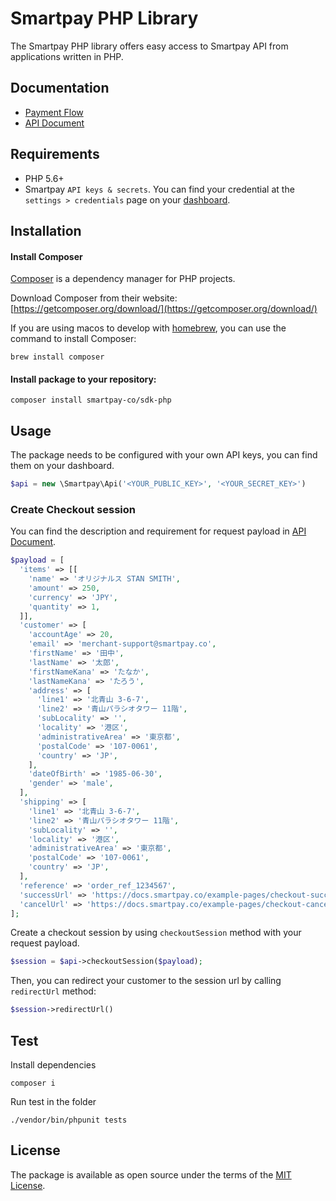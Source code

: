 # Smartpay PHP Library

The Smartpay PHP library offers easy access to Smartpay API from applications written in PHP.

## Documentation

- [Payment Flow](https://docs.smartpay.co/#payment_flow)
- [API Document](https://api-doc.smartpay.co)

## Requirements

- PHP 5.6+
- Smartpay `API keys & secrets`. You can find your credential at the `settings > credentials` page on your [dashboard](https://dashboard.smartpay.co/settings/credentials).

## Installation

#### Install Composer

[Composer](https://getcomposer.org/) is a dependency manager for PHP projects.

Download Composer from their website: [https://getcomposer.org/download/](https://getcomposer.org/download/)

If you are using macos to develop with [homebrew](https://docs.brew.sh/), you can use the command to install Composer:

```shell
brew install composer
```

#### Install package to your repository:

```shell
composer install smartpay-co/sdk-php
```

## Usage

The package needs to be configured with your own API keys, you can find them on your dashboard.

```php
$api = new \Smartpay\Api('<YOUR_PUBLIC_KEY>', '<YOUR_SECRET_KEY>')
```

### Create Checkout session

You can find the description and requirement for request payload in [API Document](https://api-doc.smartpay.co/#8a3538b1-530c-448c-8bae-4a41cdf0b8fd).

```php
$payload = [
  'items' => [[
    'name' => 'オリジナルス STAN SMITH',
    'amount' => 250,
    'currency' => 'JPY',
    'quantity' => 1,
  ]],
  'customer' => [
    'accountAge' => 20,
    'email' => 'merchant-support@smartpay.co',
    'firstName' => '田中',
    'lastName' => '太郎',
    'firstNameKana' => 'たなか',
    'lastNameKana' => 'たろう',
    'address' => [
      'line1' => '北青山 3-6-7',
      'line2' => '青山パラシオタワー 11階',
      'subLocality' => '',
      'locality' => '港区',
      'administrativeArea' => '東京都',
      'postalCode' => '107-0061',
      'country' => 'JP',
    ],
    'dateOfBirth' => '1985-06-30',
    'gender' => 'male',
  ],
  'shipping' => [
    'line1' => '北青山 3-6-7',
    'line2' => '青山パラシオタワー 11階',
    'subLocality' => '',
    'locality' => '港区',
    'administrativeArea' => '東京都',
    'postalCode' => '107-0061',
    'country' => 'JP',
  ],
  'reference' => 'order_ref_1234567',
  'successUrl' => 'https://docs.smartpay.co/example-pages/checkout-successful',
  'cancelUrl' => 'https://docs.smartpay.co/example-pages/checkout-canceled'
];
```

Create a checkout session by using `checkoutSession` method with your request payload.

```php
$session = $api->checkoutSession($payload);
```

Then, you can redirect your customer to the session url by calling `redirectUrl` method:

```php
$session->redirectUrl()
```

## Test

Install dependencies

```shell
composer i
```

Run test in the folder

```shell
./vendor/bin/phpunit tests
```

## License

The package is available as open source under the terms of the [MIT License](https://opensource.org/licenses/MIT).
